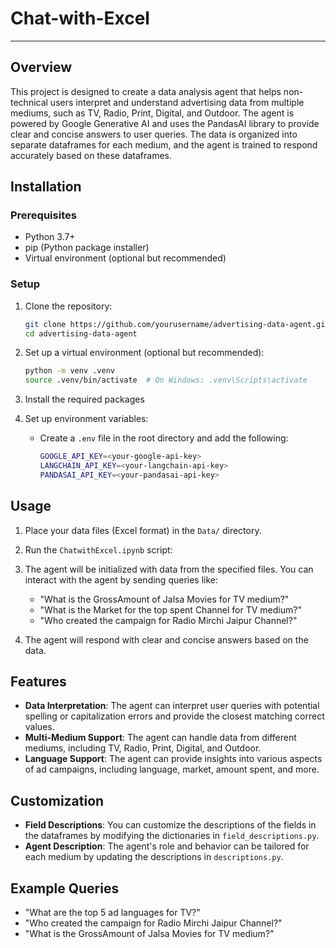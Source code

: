 # Chat-with-Excel
---

## Overview

This project is designed to create a data analysis agent that helps non-technical users interpret and understand advertising data from multiple mediums, such as TV, Radio, Print, Digital, and Outdoor. The agent is powered by Google Generative AI and uses the PandasAI library to provide clear and concise answers to user queries. The data is organized into separate dataframes for each medium, and the agent is trained to respond accurately based on these dataframes.


## Installation

### Prerequisites

- Python 3.7+
- pip (Python package installer)
- Virtual environment (optional but recommended)

### Setup

1. Clone the repository:

   ```bash
   git clone https://github.com/yourusername/advertising-data-agent.git
   cd advertising-data-agent
   ```

2. Set up a virtual environment (optional but recommended):

   ```bash
   python -m venv .venv
   source .venv/bin/activate  # On Windows: .venv\Scripts\activate
   ```

3. Install the required packages


4. Set up environment variables:

   - Create a `.env` file in the root directory and add the following:

     ```bash
     GOOGLE_API_KEY=<your-google-api-key>
     LANGCHAIN_API_KEY=<your-langchain-api-key>
     PANDASAI_API_KEY=<your-pandasai-api-key>
     ```

## Usage

1. Place your data files (Excel format) in the `Data/` directory.
2. Run the `ChatwithExcel.ipynb` script:

4. The agent will be initialized with data from the specified files. You can interact with the agent by sending queries like:

   - "What is the GrossAmount of Jalsa Movies for TV medium?"
   - "What is the Market for the top spent Channel for TV medium?"
   - "Who created the campaign for Radio Mirchi Jaipur Channel?"

5. The agent will respond with clear and concise answers based on the data.

## Features

- **Data Interpretation**: The agent can interpret user queries with potential spelling or capitalization errors and provide the closest matching correct values.
- **Multi-Medium Support**: The agent can handle data from different mediums, including TV, Radio, Print, Digital, and Outdoor.
- **Language Support**: The agent can provide insights into various aspects of ad campaigns, including language, market, amount spent, and more.

## Customization

- **Field Descriptions**: You can customize the descriptions of the fields in the dataframes by modifying the dictionaries in `field_descriptions.py`.
- **Agent Description**: The agent's role and behavior can be tailored for each medium by updating the descriptions in `descriptions.py`.

## Example Queries

- "What are the top 5 ad languages for TV?"
- "Who created the campaign for Radio Mirchi Jaipur Channel?"
- "What is the GrossAmount of Jalsa Movies for TV medium?"


